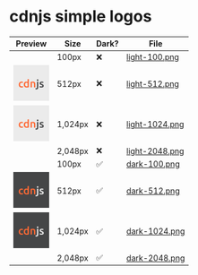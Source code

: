 # cdnjs simple logos

| Preview | Size | Dark? | File |
|---------|------|-------|------|
| <img src='https://github.com/cdnjs/brand/blob/master/logo/simple/light-100.png?raw=true' width='64' alt=''/> | 100px | ❌ | [light-100.png](https://github.com/cdnjs/brand/blob/master/logo/simple/light-100.png) |
| <img src='https://github.com/cdnjs/brand/blob/master/logo/simple/light-512.png?raw=true' width='64' alt=''/> | 512px | ❌ | [light-512.png](https://github.com/cdnjs/brand/blob/master/logo/simple/light-512.png) |
| <img src='https://github.com/cdnjs/brand/blob/master/logo/simple/light-1024.png?raw=true' width='64' alt=''/> | 1,024px | ❌ | [light-1024.png](https://github.com/cdnjs/brand/blob/master/logo/simple/light-1024.png) |
| <img src='https://github.com/cdnjs/brand/blob/master/logo/simple/light-2048.png?raw=true' width='64' alt=''/> | 2,048px | ❌ | [light-2048.png](https://github.com/cdnjs/brand/blob/master/logo/simple/light-2048.png) |
| <img src='https://github.com/cdnjs/brand/blob/master/logo/simple/dark-100.png?raw=true' width='64' alt=''/> | 100px | ✅ | [dark-100.png](https://github.com/cdnjs/brand/blob/master/logo/simple/dark-100.png) |
| <img src='https://github.com/cdnjs/brand/blob/master/logo/simple/dark-512.png?raw=true' width='64' alt=''/> | 512px | ✅ | [dark-512.png](https://github.com/cdnjs/brand/blob/master/logo/simple/dark-512.png) |
| <img src='https://github.com/cdnjs/brand/blob/master/logo/simple/dark-1024.png?raw=true' width='64' alt=''/> | 1,024px | ✅ | [dark-1024.png](https://github.com/cdnjs/brand/blob/master/logo/simple/dark-1024.png) |
| <img src='https://github.com/cdnjs/brand/blob/master/logo/simple/dark-2048.png?raw=true' width='64' alt=''/> | 2,048px | ✅ | [dark-2048.png](https://github.com/cdnjs/brand/blob/master/logo/simple/dark-2048.png) |